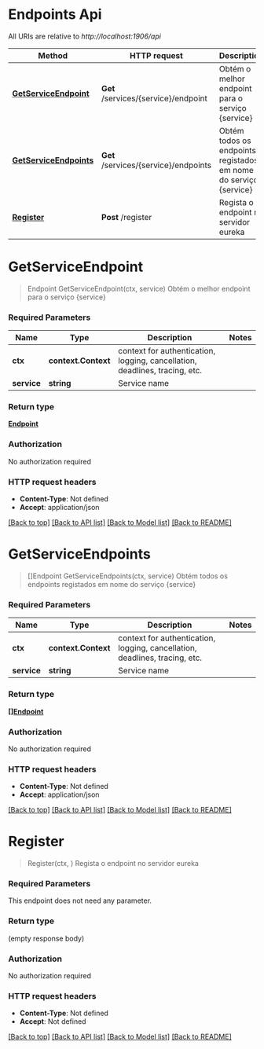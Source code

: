 # Endpoints Api

All URIs are relative to *http://localhost:1906/api*

Method | HTTP request | Description
------------- | ------------- | -------------
[**GetServiceEndpoint**](EndpointsApi.md#GetServiceEndpoint) | **Get** /services/{service}/endpoint | Obtém o melhor endpoint para o serviço {service}
[**GetServiceEndpoints**](EndpointsApi.md#GetServiceEndpoints) | **Get** /services/{service}/endpoints | Obtém todos os endpoints registados em nome do serviço {service}
[**Register**](EndpointsApi.md#Register) | **Post** /register | Regista o endpoint no servidor eureka


# **GetServiceEndpoint**
> Endpoint GetServiceEndpoint(ctx, service)
Obtém o melhor endpoint para o serviço {service}

### Required Parameters

Name | Type | Description  | Notes
------------- | ------------- | ------------- | -------------
 **ctx** | **context.Context** | context for authentication, logging, cancellation, deadlines, tracing, etc.
  **service** | **string**| Service name | 

### Return type

[**Endpoint**](Endpoint.md)

### Authorization

No authorization required

### HTTP request headers

 - **Content-Type**: Not defined
 - **Accept**: application/json

[[Back to top]](#) [[Back to API list]](../README.md#documentation-for-api-endpoints) [[Back to Model list]](../README.md#documentation-for-models) [[Back to README]](../README.md)

# **GetServiceEndpoints**
> []Endpoint GetServiceEndpoints(ctx, service)
Obtém todos os endpoints registados em nome do serviço {service}

### Required Parameters

Name | Type | Description  | Notes
------------- | ------------- | ------------- | -------------
 **ctx** | **context.Context** | context for authentication, logging, cancellation, deadlines, tracing, etc.
  **service** | **string**| Service name | 

### Return type

[**[]Endpoint**](Endpoint.md)

### Authorization

No authorization required

### HTTP request headers

 - **Content-Type**: Not defined
 - **Accept**: application/json

[[Back to top]](#) [[Back to API list]](../README.md#documentation-for-api-endpoints) [[Back to Model list]](../README.md#documentation-for-models) [[Back to README]](../README.md)

# **Register**
> Register(ctx, )
Regista o endpoint no servidor eureka

### Required Parameters
This endpoint does not need any parameter.

### Return type

 (empty response body)

### Authorization

No authorization required

### HTTP request headers

 - **Content-Type**: Not defined
 - **Accept**: Not defined

[[Back to top]](#) [[Back to API list]](../README.md#documentation-for-api-endpoints) [[Back to Model list]](../README.md#documentation-for-models) [[Back to README]](../README.md)

